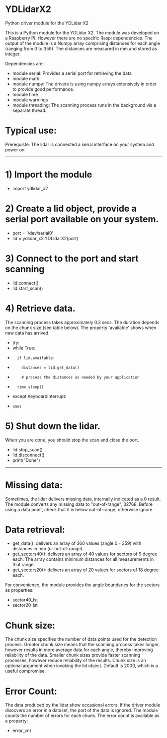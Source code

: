 # YDLidarX2
Python driver module for the YDLidar X2

This is a Python module for the YDLidar X2. The module was developed on a Raspberry Pi. 
However there are no specific Raspi dependencies.
The output of the module is a Numpy array comprising distances for each angle (ranging from 0 to 359). 
The distances are measured in mm and stored as integer. 

Dependencies are:
  - module serial:  Provides a serial port for retrieving the data
  - module math
  - module numpy: The drivers is using numpy arrays extensively in order to provide good performance.
  - module time
  - module warnings
  - module threading: The scanning process runs in the background via a separate thread.
  
# Typical use:

Prerequiste: The lidar is connected a serial interface on your system and power on.

-----

# 1) Import the module
- import ydlidar_x2

# 2) Create a lid object, provide a serial port available on your system.
- port = '/dev/serial0'
- lid = ydlidar_x2.YDLidarX2(port)

# 3) Connect to the port and start scanning
- lid.connect()
- lid.start_scan()

# 4) Retrieve data. 
The scanning process takes approximately 0.3 secs. The duration depends on the chunk size (see table below).
The property 'available' shows when new data has arrived.

-   try:
-    while True:
-       if lid.available:
-         distances = lid.get_data()
-         # process the distances as needed by your application
-       time.sleep()
-   except KeyboardInterrupt:
-     pass
  
# 5) Shut down the lidar.
When you are done, you should stop the scan and close the port.

- lid.stop_scan()
- lid.disconnect()
- print("Done")

-----

# Missing data:
Sometimes, the lidar delivers missing data, internally indicated as a 0 result. 
The module converts any missing data to "out-of-range", 32768. Before using a data point,
check that it is below out-of-range, otherwise ignore.

#  Data retrieval:
- get_data(): delivers an array of 360 values (angle 0 - 359) with distances in mm (or out-of-range)
- get_sectors40(): delivers an array of 40 values for sectors of 9 degree each. 
                   The array contains minimum distances for all measurements in that range.
- get_sectors20(): delivers an array of 20 values for sectors of 18 degree each. 

For convenience, the module provides the angle boundaries for the sectors as properties:
- sector40_lst
- sector20_lst

# Chunk size:
The chunk size specifies the number of data points used for the detection process. 
Greater chunk size means that the scanning process takes longer, however results in more
average data for each angle, thereby improving reliability of the data.
Smaller chunk sizes provide faster scanning processes, however reduce reliability of the results.
Chunk size is an optional argument when invoking the lid object. Default is 2000, which is a useful compromise.

# Error Count:
The data produced by the lidar show occasional errors. If the driver module disocvers an error
in a dataset, the part of the data is ignored. The module counts the number of errors for each chunk.
The error count is available as a property:
- error_cnt
